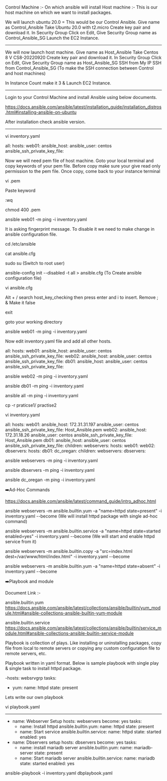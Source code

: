 
Control Machine :- On which ansible will install
Host machine :- This is our host machine on which we want to install packages.


We will launch ubuntu 20.0 = This would be our Control Ansible.
Give name as Control_Ansible
Take Ubuntu 20.0 with t2.micro
Create key pair and download it.
In Security Group Click on Edit, Give Security Group name as Control_Ansible_SG
Launch the EC2 Instance.

--------------------------------------------------------------------

We will now launch host machine.
Give name as Host_Ansible
Take Centos 8 V CS8-20220920
Create key pair and download it.
In Security Group Click on Edit, Give Security Group name as Host_Ansible_SG
SSH from My IP
SSH from Control_Ansible_SG (To make the SSH connection  between Control and host machines)

In Instance Count make it 3 & Launch EC2 Instance.

--------------------------------------------------------------

Login to your Control Machine and install Ansible using below documents.

https://docs.ansible.com/ansible/latest/installation_guide/installation_distros.html#installing-ansible-on-ubuntu

After installation check ansible version.

------------------------------------------------------------------------

vi inventory.yaml 

all:
  hosts:
   web01:
     ansible_host: <privateip>
     ansible_user: centos
     ansible_ssh_private_key_file: <keyname>


Now we will need pem file of host machine. Goto your local terminal and copy keywords of your pem file. Before copy make sure your give read only permission to the pem file.
Once copy, come back to your instance terminal

vi <filename>.pem

Paste keyword

:wq

chmod 400 <filename>.pem

ansible web01 -m ping -i inventory.yaml

It is asking fingerprint message. To disable it we need to make change in ansible configuration file. 

cd /etc/ansible

cat ansible.cfg

sudo su
(Switch to root user)


ansible-config init --disabled -t all > ansible.cfg
(To Create ansible configuration file)

vi ansible.cfg

Alt + / 
search host_key_checking then press enter and i to insert. Remove ; & Make it false

exit

goto your working directory 

ansible web01 -m ping -i inventory.yaml

Now edit inventory.yaml file and add all other hosts.

all: 
 hosts: 
  web01: 
   ansible_host: <PrivateIP> 
   ansible_user: centos 
   ansible_ssh_private_key_file: <pemfile> 
  web02: 
   ansible_host: <PrivateIP> 
   ansible_user: centos 
   ansible_ssh_private_key_file: <pemfile> 
  db01: 
   ansible_host: <PrivateIP> 
   ansible_user: centos 
   ansible_ssh_private_key_file: <pemfile>


ansible web02 -m ping -i inventory.yaml

ansible db01 -m ping -i inventory.yaml

ansible all -m ping -i inventory.yaml

cp -r praticse1/ practise2

vi inventory.yaml

all:
  hosts:
    web01:
      ansible_host: 172.31.31.197
      ansible_user: centos
      ansible_ssh_private_key_file: Host_Ansible.pem
    web02:
      ansible_host: 172.31.18.26
      ansible_user: centos
      ansible_ssh_private_key_file: Host_Ansible.pem
    db01: 
      ansible_host: <privateIP>
      ansible_user: centos
      ansible_ssh_private_key_file: <pemfile>
  children:
    webservers:
      hosts:
        web01:
        web02: 
    dbservers:
      hosts:
        db01:
    dc_oregan:
      children:
       webservers:
       dbservers:



ansible webservers -m ping -i inventory.yaml

ansible dbservers -m ping -i inventory.yaml 

ansible dc_oregan -m ping -i inventory.yaml

➡️Ad-Hoc Commands

https://docs.ansible.com/ansible/latest/command_guide/intro_adhoc.html

ansible webservers -m ansible.builtin.yum -a "name=httpd state=present" -i inventory.yaml --become
(We will install httpd package with single ad-hoc command)

ansible webservers -m ansible.builtin.service -a "name=httpd state=started enabled=yes" -i inventory.yaml --become
(We will start and enable httpd service from it)

ansible webservers -m ansible.builtin.copy -a "src=index.html dest=/var/www/html/index.html" -i inventory.yaml --become

ansible webservers -m ansible.builtin.yum -a "name=httpd state=absent" -i inventory.yaml --become


➡️Playbook and module

Document Link :- 

ansible.builtin.yum
https://docs.ansible.com/ansible/latest/collections/ansible/builtin/yum_module.html#ansible-collections-ansible-builtin-yum-module

ansible.builtin.service
https://docs.ansible.com/ansible/latest/collections/ansible/builtin/service_module.html#ansible-collections-ansible-builtin-service-module

Playbook is collection of plays. Like installing or uninstalling packages, copy file from local to remote servers or copying any custom configuration file to remote servers, etc. 

Playbook written in yaml format. Below is sample playbook with single play & single task to install httpd package.

-hosts: websrvgrp
 tasks:
  - yum:
      name: httpd
      state: present


Lets write our own playbook 

vi playbook.yaml


---

- name: Webserver Setup
  hosts: webservers
  become: yes
  tasks:
    - name: Install httpd
      ansible.builtin.yum:
        name: httpd
        state: present
    - name: Start service
      ansible.builtin.service:
        name: httpd
        state: started
        enabled: yes
- name: Dbservers setup
  hosts: dbservers
  become: yes
  tasks:
    - name: install mariadb server
      ansible.builtin.yum:
        name: mariadb-server
        state: present
    - name: Start mariadb server
      ansible.builtin.service:
        name: mariadb
        state: started
        enabled: yes


ansible-playbook -i inventory.yaml dbplaybook.yaml
